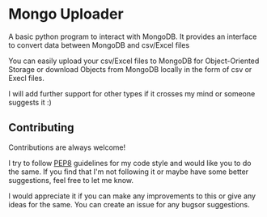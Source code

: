 
# Mongo Uploader

A basic python program to interact with MongoDB. 
It provides an interface to convert data between MongoDB and csv/Excel files

You can easily upload your csv/Excel files to MongoDB for Object-Oriented Storage or download Objects from MongoDB locally in the form of csv or Execl files.

I will add further support for other types if it crosses my mind or someone suggests it :)

## Contributing

Contributions are always welcome!

I try to follow [PEP8](https://pep8.org/) guidelines for my code style and would like you to do the same.
If you find that I'm not following it or maybe have some better suggestions, feel free to let me know.

I would appreciate it if you can make any improvements to this or give any ideas for the same. You can create an issue for any bugsor suggestions.